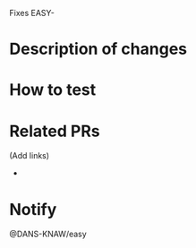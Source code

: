 Fixes EASY-

# Description of changes

# How to test

# Related PRs

(Add links)

*

# Notify

@DANS-KNAW/easy
